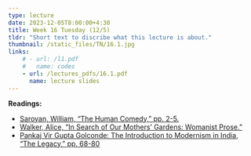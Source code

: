 ```yaml
---
type: lecture
date: 2023-12-05T8:00:00+4:30
title: Week 16 Tuesday (12/5)
tldr: "Short text to discribe what this lecture is about."
thumbnail: /static_files/TN/16.1.jpg
links: 
    # - url: /l1.pdf
    #   name: codes
    - url: /lectures_pdfs/16.1.pdf
      name: lecture slides
---
```

**Readings:**
- [Saroyan, William, “The Human Comedy,” pp. 2-5.](/readings_pdfs/week2/TH/r1.pdf)
- [Walker, Alice, “In Search of Our Mothers’ Gardens: Womanist Prose.”](/readings_pdfs/week2/TH/r2.pdf)
- [Pankaj Vir Gupta Golconde: The Introduction to Modernism in India, “The Legacy,” pp. 68-80](/readings_pdfs/week2/TH/r3.pdf)


